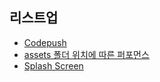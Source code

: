 ## 리스트업

- [Codepush](https://github.com/taeyoungs/Goals/tree/main/react-native/Codepush)
- [assets 폴더 위치에 따른 퍼포먼스](https://github.com/taeyoungs/Goals/blob/main/react-native/assets_%ED%8F%B4%EB%8D%94_%EC%9C%84%EC%B9%98%EC%97%90_%EB%94%B0%EB%A5%B8_%ED%8D%BC%ED%8F%AC%EB%A8%BC%EC%8A%A4.md)
- [Splash Screen](https://github.com/taeyoungs/Goals/tree/main/react-native/Splash_Screen)
